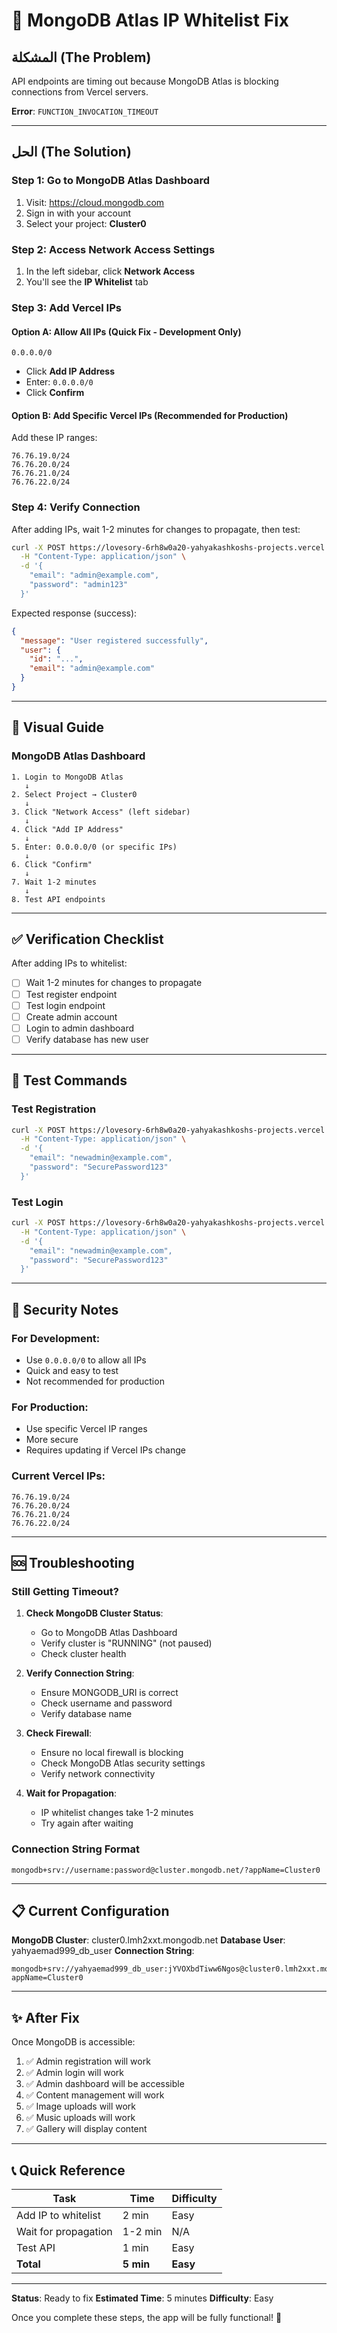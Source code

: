 # 🔧 MongoDB Atlas IP Whitelist Fix

## المشكلة (The Problem)

API endpoints are timing out because MongoDB Atlas is blocking connections from Vercel servers.

**Error**: `FUNCTION_INVOCATION_TIMEOUT`

---

## الحل (The Solution)

### Step 1: Go to MongoDB Atlas Dashboard

1. Visit: https://cloud.mongodb.com
2. Sign in with your account
3. Select your project: **Cluster0**

### Step 2: Access Network Access Settings

1. In the left sidebar, click **Network Access**
2. You'll see the **IP Whitelist** tab

### Step 3: Add Vercel IPs

#### Option A: Allow All IPs (Quick Fix - Development Only)
```
0.0.0.0/0
```
- Click **Add IP Address**
- Enter: `0.0.0.0/0`
- Click **Confirm**

#### Option B: Add Specific Vercel IPs (Recommended for Production)
Add these IP ranges:
```
76.76.19.0/24
76.76.20.0/24
76.76.21.0/24
76.76.22.0/24
```

### Step 4: Verify Connection

After adding IPs, wait 1-2 minutes for changes to propagate, then test:

```bash
curl -X POST https://lovesory-6rh8w0a20-yahyakashkoshs-projects.vercel.app/api/auth/register \
  -H "Content-Type: application/json" \
  -d '{
    "email": "admin@example.com",
    "password": "admin123"
  }'
```

Expected response (success):
```json
{
  "message": "User registered successfully",
  "user": {
    "id": "...",
    "email": "admin@example.com"
  }
}
```

---

## 📸 Visual Guide

### MongoDB Atlas Dashboard
```
1. Login to MongoDB Atlas
   ↓
2. Select Project → Cluster0
   ↓
3. Click "Network Access" (left sidebar)
   ↓
4. Click "Add IP Address"
   ↓
5. Enter: 0.0.0.0/0 (or specific IPs)
   ↓
6. Click "Confirm"
   ↓
7. Wait 1-2 minutes
   ↓
8. Test API endpoints
```

---

## ✅ Verification Checklist

After adding IPs to whitelist:

- [ ] Wait 1-2 minutes for changes to propagate
- [ ] Test register endpoint
- [ ] Test login endpoint
- [ ] Create admin account
- [ ] Login to admin dashboard
- [ ] Verify database has new user

---

## 🧪 Test Commands

### Test Registration
```bash
curl -X POST https://lovesory-6rh8w0a20-yahyakashkoshs-projects.vercel.app/api/auth/register \
  -H "Content-Type: application/json" \
  -d '{
    "email": "newadmin@example.com",
    "password": "SecurePassword123"
  }'
```

### Test Login
```bash
curl -X POST https://lovesory-6rh8w0a20-yahyakashkoshs-projects.vercel.app/api/auth/login \
  -H "Content-Type: application/json" \
  -d '{
    "email": "newadmin@example.com",
    "password": "SecurePassword123"
  }'
```

---

## 🔐 Security Notes

### For Development:
- Use `0.0.0.0/0` to allow all IPs
- Quick and easy to test
- Not recommended for production

### For Production:
- Use specific Vercel IP ranges
- More secure
- Requires updating if Vercel IPs change

### Current Vercel IPs:
```
76.76.19.0/24
76.76.20.0/24
76.76.21.0/24
76.76.22.0/24
```

---

## 🆘 Troubleshooting

### Still Getting Timeout?

1. **Check MongoDB Cluster Status**:
   - Go to MongoDB Atlas Dashboard
   - Verify cluster is "RUNNING" (not paused)
   - Check cluster health

2. **Verify Connection String**:
   - Ensure MONGODB_URI is correct
   - Check username and password
   - Verify database name

3. **Check Firewall**:
   - Ensure no local firewall is blocking
   - Check MongoDB Atlas security settings
   - Verify network connectivity

4. **Wait for Propagation**:
   - IP whitelist changes take 1-2 minutes
   - Try again after waiting

### Connection String Format
```
mongodb+srv://username:password@cluster.mongodb.net/?appName=Cluster0
```

---

## 📋 Current Configuration

**MongoDB Cluster**: cluster0.lmh2xxt.mongodb.net
**Database User**: yahyaemad999_db_user
**Connection String**: 
```
mongodb+srv://yahyaemad999_db_user:jYVOXbdTiww6Ngos@cluster0.lmh2xxt.mongodb.net/?appName=Cluster0
```

---

## ✨ After Fix

Once MongoDB is accessible:

1. ✅ Admin registration will work
2. ✅ Admin login will work
3. ✅ Admin dashboard will be accessible
4. ✅ Content management will work
5. ✅ Image uploads will work
6. ✅ Music uploads will work
7. ✅ Gallery will display content

---

## 📞 Quick Reference

| Task | Time | Difficulty |
|------|------|-----------|
| Add IP to whitelist | 2 min | Easy |
| Wait for propagation | 1-2 min | N/A |
| Test API | 1 min | Easy |
| **Total** | **5 min** | **Easy** |

---

**Status**: Ready to fix
**Estimated Time**: 5 minutes
**Difficulty**: Easy

Once you complete these steps, the app will be fully functional! 🚀
